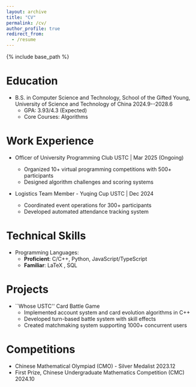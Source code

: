 ```yaml
---
layout: archive
title: "CV"
permalink: /cv/
author_profile: true
redirect_from:
  - /resume
---
```


{% include base_path %}

Education
======
* B.S. in Computer Science and Technology, School of the Gifted Young, University of Science and Technology of China 2024.9--2028.6  
  * GPA: 3.93/4.3 (Expected)
  * Core Courses:  Algorithms

Work Experience
======
* Officer of University Programming Club USTC | Mar 2025 (Ongoing)
  * Organized 10+ virtual programming competitions with 500+ participants
  * Designed algorithm challenges and scoring systems

* Logistics Team Member - Yuqing Cup  USTC | Dec 2024 
  * Coordinated event operations for 300+ participants
  * Developed automated attendance tracking system

Technical Skills
======
* Programming Languages:
  * **Proficient**: C/C++, Python, JavaScript/TypeScript
  * **Familiar**: LaTeX , SQL

Projects
======
* ``Whose USTC'' Card Battle Game
  * Implemented account system and card evolution algorithms in C++
  * Developed turn-based battle system with skill effects
  * Created matchmaking system supporting 1000+ concurrent users

Competitions
======
* Chinese Mathematical Olympiad (CMO) - Silver Medalist 2023.12
* First Prize, Chinese Undergraduate Mathematics Competition (CMC) 2024.10

